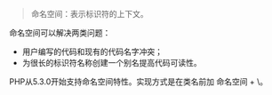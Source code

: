 <!--
author: 刘青
date: 2017-04-06
title: 命名空间
type: note
source: https://github.com/reeze/tipi/blob/master/book/chapt05/05-08-class-namespace.markdown
tags: 
category: php/src
status: publish
summary: 
-->

> 命名空间：表示标识符的上下文。

命名空间可以解决两类问题：
- 用户编写的代码和现有的代码名字冲突；
- 为很长的标识符名称创建一个别名提高代码可读性。

PHP从5.3.0开始支持命名空间特性。实现方式是在类名前加 命名空间 + \。
